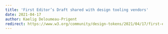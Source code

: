 ```yaml
---
title: 'First Editor’s Draft shared with design tooling vendors'
date: 2021-04-17
author: Kaelig Deloumeau-Prigent
redirect: https://www.w3.org/community/design-tokens/2021/04/17/first-editors-draft-shared-with/
---
```

